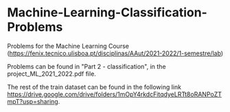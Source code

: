 # Machine-Learning-Classification-Problems

Problems for the Machine Learning Course (https://fenix.tecnico.ulisboa.pt/disciplinas/AAut/2021-2022/1-semestre/lab)

Problems can be found in "Part 2 - classification", in the project_ML_2021_2022.pdf file.

The rest of the train dataset can be found in the following link https://drive.google.com/drive/folders/1mOpY4rkdcFitqdyeLRTt8oRANPoZTmpT?usp=sharing.
